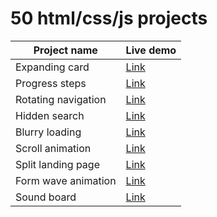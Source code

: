 # 50 html/css/js projects

| Project name        | Live demo                                                               |
| ------------------- | ----------------------------------------------------------------------- |
| Expanding card      | [Link](https://princeofmath.github.io/50-projects/expanding-cards/)     |
| Progress steps      | [Link](https://princeofmath.github.io/50-projects/progress-steps/)      |
| Rotating navigation | [Link](https://princeofmath.github.io/50-projects/rotating-navigation/) |
| Hidden search       | [Link](https://princeofmath.github.io/50-projects/hidden-search/)       |
| Blurry loading      | [Link](https://princeofmath.github.io/50-projects/blurry-loading/)      |
| Scroll animation    | [Link](https://princeofmath.github.io/50-projects/scroll-animation/)    |
| Split landing page  | [Link](https://princeofmath.github.io/50-projects/split-landing-page/)  |
| Form wave animation | [Link](https://princeofmath.github.io/50-projects/form-wave-animation/) |
| Sound board         | [Link](https://princeofmath.github.io/50-projects/sound-board/)         |
